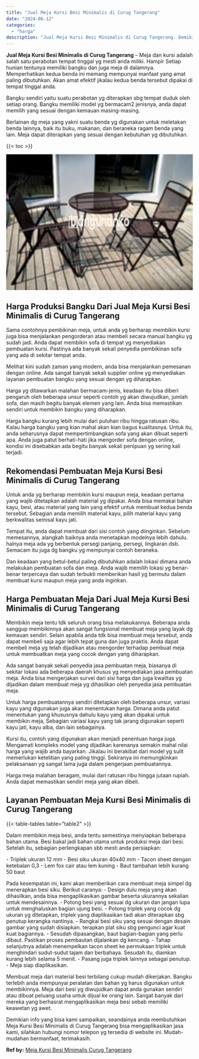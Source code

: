 ```yaml
---
title: "Jual Meja Kursi Besi Minimalis di Curug Tangerang"
date: "2024-06-12"
categories: 
  - "harga"
description: "Jual Meja Kursi Besi Minimalis di Curug Tangerang. Demikian info yang bisa kami sampaikan, seandainya anda membutuhkan Meja Kursi Besi Minimalis di Curug Tan..."
---
```


**Jual Meja Kursi Besi Minimalis di Curug Tangerang** – Meja dan kursi adalah salah satu perabotan tempat tinggal yg mesti anda miliki. Hampir Setiap hunian tentunya memiliki bangku dan juga meja di dalamnya. Memperhatikan kedua benda ini memang mempunyai manfaat yang amat paling dibutuhkan. Akan amat efektif jikalau kedua benda tersebut dipakai di tempat tinggal anda.

Bangku sendiri yaitu suatu perabotan yg diterapkan sbg tempat duduk oleh setiap orang. Bangku memiliki model yg bermacam2 jenisnya, anda dapat memilih yang sesuai dengan kemauan masing-masing.

Berlainan dg meja yang yakni suatu benda yg digunakan untuk meletakan benda lainnya, baik itu buku, makanan, dan beraneka ragam benda yang lain. Meja dapat diterapkan yang sesuai dengan kebutuhan yg dibutuhkan.

{{< toc >}}

![Jual Meja Kursi Besi Minimalis di Curug Tangerang](/images/jual-meja-besi-murah30.png)

## Harga Produksi Bangku Dari Jual Meja Kursi Besi Minimalis di Curug Tangerang

Sama contohnya pembikinan meja, untuk anda yg berharap membikin kursi juga bisa menjalankan pengorderan atau membeli secara manual bangku yg sudah jadi. Anda dapat membikin sofa di tempat yg menyediakan pembuatan kursi. Pastinya ada banyak sekali penyedia pembikinan sofa yang ada di sekitar tempat anda.

Melihat kini sudah zaman yang modern, anda bisa menjalankan pemesanan dengan online. Ada sangat banyak sekali supplier online yg menyediakan layanan pembuatan bangku yang sesuai dengan yg diharapkan.

Harga yg ditawarkan malahan bermacam-jenis, keadaan itu bisa diberi pengaruh oleh beberapa unsur seperti contoh yg akan diwujudkan, jumlah sofa, dan masih begitu banyak elemen yang lain. Anda bisa memastikan sendiri untuk membikin bangku yang diharapkan.

Harga bangku kurang lebih mulai dari puluhan ribu hingga ratusan ribu. Kalau harga bangku yang kian mahal akan kian bagus kualitasnya. Untuk itu, anda seharusnya dapat mempertimbangkan sofa yang akan dibuat seperti apa. Anda juga patut berhati-hati jika mengorder sofa dengan online, kondisi ini disebabkan ada begitu banyak sekali penipuan yg sering kali terjadi.

## Rekomendasi Pembuatan Meja Kursi Besi Minimalis di Curug Tangerang

Untuk anda yg berharap membikin kursi maupun meja, keadaan pertama yang wajib ditetapkan adalah material yg dipakai. Anda bisa memakai bahan kayu, besi, atau material yang lain yang efektif untuk membuat kedua benda tersebut. Sebagian anda memilih material kayu, pilih material kayu yang berkwalitas semisal kayu jati.

Tempat itu, anda dapat membuat dari sisi contoh yang diinginkan. Sebelum memesannya, alangkah baiknya anda menetapkan modelnya lebih dahulu. halnya meja ada yg berbentuk persegi panjang, persegi, lingkaran dsb. Semacam itu juga dg bangku yg mempunyai contoh beraneka.

Dan keadaan yang betul-betul paling dibutuhkan adalah lokasi dimana anda melakukan pembuatan sofa dan meja. Anda wajib memilih lokasi yg benar-benar terpercaya dan sudah terbukti memberikan hasil yg bermutu dalam membuat kursi maupun meja yang anda inginkan.

## Harga Pembuatan Meja Dari Jual Meja Kursi Besi Minimalis di Curug Tangerang

Membikin meja tentu tdk seluruh orang bisa melakukannya. Beberapa anda sanggup membikinnya akan sangat fungsional membuat meja yang layak dg kemauan sendiri. Selain apabila anda tdk bisa membuat meja tersebut, anda dapat membeli saja agar lebih tepat guna dan juga praktis. Anda dapat membeli meja yg telah dijadikan atau mengorder terhadap pembuat meja untuk membuatkan meja yang cocok dengan yang diharapkan.

Ada sangat banyak sekali penyedia jasa pembuatan meja, biasanya di sekitar lokasi ada beberapa daerah khusus yg menyediakan jasa pembuatan meja. Anda bisa mengerjakan survei dari sisi harga dan juga kwalitas yg dijadikan dalam membuat meja yg dihasilkan oleh penyedia jasa pembuatan meja.

Untuk harga pembuatannya sendiri ditetapkan oleh beberapa unsur, variasi kayu yang digunakan juga akan menentukan harga. Dimana anda patut menentukan yang khususnya dahulu kayu yang akan dipakai untuk membikin meja, Sebagian variasi kayu yang tak jarang digunakan seperti kayu jati, kayu alba, dan lain sebagainya.

Kursi itu, contoh yang digunakan akan menjadi penentuan harga juga. Mengamati kompleks model yang dijadikan karenanya semakin mahal nilai harga yang wajib anda bayarkan. Jikalau ini berakibat dari model yg sulit memerlukan ketelitian yang paling tinggi. Sekiranya ini memungkinkan pelaksanaan yg sangat lama juga dalam pengerjaan pembuatannya.

Harga meja malahan beragam, mulai dari ratusan ribu hingga jutaan rupiah. Anda dapat memastikan sendiri meja yang akan dibeli.

## Layanan Pembuatan Meja Kursi Besi Minimalis di Curug Tangerang

{{< table-tables table="table2" >}}

Dalam membikin meja besi, anda tentu semestinya menyiapkan beberapa bahan utama. Besi bakal jadi bahan utama untuk produksi meja dari besi. Setelah itu, sebagian perlengkapan sbb mesti anda persiapkan:

\- Triplek ukuran 12 mm - Besi siku ukuran 40x40 mm - Tacon sheet dengan ketebalan 0,3 - Lem fox cair atau lem kuning - Baut tambahan lebih kurang 50 baut

Pada kesempatan ini, kami akan memberikan cara membuat meja simpel dg menerapkan besi siku. Berikut caranya: - Design dulu meja yang akan dihasilkan, anda bisa mengaplikasikan gambar beserta ukurannya sekalian untuk mendesainnya. - Potong besi yang sesuai dg ukuran dan jangan lupa untuk menghaluskan bagian ujung besi. - Potong triplek yang cocok dg ukuran yg ditetapkan, triplek yang diaplikasikan tadi akan diterapkan sbg penutup kerangka nantinya. - Rangkai besi siku yang sesuai dengan desain gambar yang sudah disiapkan. terapkan plat siku sbg pengunci agar kuat kuat bagiannya. - Sesudah dipasangkan, baut bagian-bagian yang perlu dibaut. Pastikan proses pembautan dijalankan dg kencang. - Tahap selanjutnya adalah menempelkan tacon sheet ke permukaan triplek untuk menghindari sudut-sudut tajam dan berbahaya. Sesudah itu, diamkan kurang lebih selama 5 menit. - Pasang juga triplek lainnya sebagai penutup. - Meja siap diaplikasikan.

Membuat meja dari material besi terbilang cukup mudah dikerjakan. Bangku terlebih anda mempunyai peralatan dan bahan yg harus digunakan untuk membikinnya. Meja dari besi yg diwujudkan dapat anda gunakan sendiri atau dibuat peluang usaha untuk dijual ke orang lain. Sangat banyak dari mereka yang berhasrat mengaplikasikan meja besi sebab memiliki keawetan yg awet.

Demikian info yang bisa kami sampaikan, seandainya anda membutuhkan Meja Kursi Besi Minimalis di Curug Tangerang bisa mengaplikasikan jasa kami, silahkan hubungi nomor telepon yg tersedia di website ini. Mudah-mudahan bermanfaat, terimakasih.

**Ref by:** [Meja Kursi Besi Minimalis Curug Tangerang](https://id.wikipedia.org/wiki/Meja)
